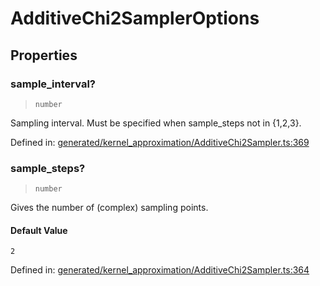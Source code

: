 # AdditiveChi2SamplerOptions

## Properties

### sample\_interval?

> `number`

Sampling interval. Must be specified when sample\_steps not in {1,2,3}.

Defined in:  [generated/kernel\_approximation/AdditiveChi2Sampler.ts:369](https://github.com/transitive-bullshit/scikit-learn-ts/blob/92ab806/packages/sklearn/src/generated/kernel_approximation/AdditiveChi2Sampler.ts#L369)

### sample\_steps?

> `number`

Gives the number of (complex) sampling points.

#### Default Value

`2`

Defined in:  [generated/kernel\_approximation/AdditiveChi2Sampler.ts:364](https://github.com/transitive-bullshit/scikit-learn-ts/blob/92ab806/packages/sklearn/src/generated/kernel_approximation/AdditiveChi2Sampler.ts#L364)
